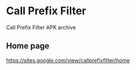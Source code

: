 # Call Prefix Filter
Call Prefix Filter APK archive

## Home page
https://sites.google.com/view/callprefixfilter/home
